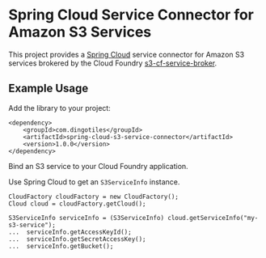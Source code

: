 # Spring Cloud Service Connector for Amazon S3 Services

This project provides a [Spring Cloud](https://github.com/spring-projects/spring-cloud) service connector for Amazon S3 services brokered by the Cloud Foundry [s3-cf-service-broker](https://github.com/cloudfoundry-community/s3-cf-service-broker).

## Example Usage

Add the library to your project:

```
<dependency>
	<groupId>com.dingotiles</groupId>
	<artifactId>spring-cloud-s3-service-connector</artifactId>
	<version>1.0.0</version>
</dependency>
```

Bind an S3 service to your Cloud Foundry application.

Use Spring Cloud to get an `S3ServiceInfo` instance.

```
CloudFactory cloudFactory = new CloudFactory();
Cloud cloud = cloudFactory.getCloud();

S3ServiceInfo serviceInfo = (S3ServiceInfo) cloud.getServiceInfo("my-s3-service");
...  serviceInfo.getAccessKeyId();
...  serviceInfo.getSecretAccessKey();
...  serviceInfo.getBucket();
```

